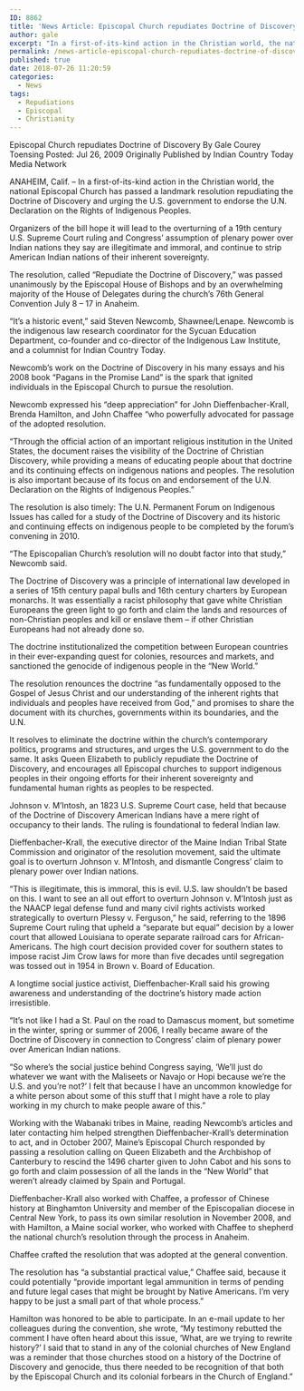 ```yaml
---
ID: 8862
title: 'News Article: Episcopal Church repudiates Doctrine of Discovery'
author: gale
excerpt: "In a first-of-its-kind action in the Christian world, the national Episcopal Church has passed a landmark resolution repudiating the Doctrine of Discovery and urging the U.S. government to endorse the U.N. Declaration on the Rights of Indigenous Peoples."
permalink: /news-article-episcopal-church-repudiates-doctrine-of-discovery/
published: true
date: 2018-07-26 11:20:59
categories:
  - News
tags:
  - Repudiations
  - Episcopal
  - Christianity
---
```

Episcopal Church repudiates Doctrine of Discovery
By Gale Courey Toensing
Posted: Jul 26, 2009
Originally Published by Indian Country Today Media Network

ANAHEIM, Calif. – In a first-of-its-kind action in the Christian world, the national Episcopal Church has passed a landmark resolution repudiating the Doctrine of Discovery and urging the U.S. government to endorse the U.N. Declaration on the Rights of Indigenous Peoples.

Organizers of the bill hope it will lead to the overturning of a 19th century U.S. Supreme Court ruling and Congress’ assumption of plenary power over Indian nations they say are illegitimate and immoral, and continue to strip American Indian nations of their inherent sovereignty.

The resolution, called “Repudiate the Doctrine of Discovery,” was passed unanimously by the Episcopal House of Bishops and by an overwhelming majority of the House of Delegates during the church’s 76th General Convention July 8 – 17 in Anaheim.

“It’s a historic event,” said Steven Newcomb, Shawnee/Lenape. Newcomb is the indigenous law research coordinator for the Sycuan Education Department, co-founder and co-director of the Indigenous Law Institute, and a columnist for Indian Country Today.

Newcomb’s work on the Doctrine of Discovery in his many essays and his 2008 book “Pagans in the Promise Land” is the spark that ignited individuals in the Episcopal Church to pursue the resolution.

Newcomb expressed his “deep appreciation” for John Dieffenbacher-Krall, Brenda Hamilton, and John Chaffee “who powerfully advocated for passage of the adopted resolution.

“Through the official action of an important religious institution in the United States, the document raises the visibility of the Doctrine of Christian Discovery, while providing a means of educating people about that doctrine and its continuing effects on indigenous nations and peoples. The resolution is also important because of its focus on and endorsement of the U.N. Declaration on the Rights of Indigenous Peoples.”

The resolution is also timely: The U.N. Permanent Forum on Indigenous Issues has called for a study of the Doctrine of Discovery and its historic and continuing effects on indigenous people to be completed by the forum’s convening in 2010.

“The Episcopalian Church’s resolution will no doubt factor into that study,” Newcomb said.

The Doctrine of Discovery was a principle of international law developed in a series of 15th century papal bulls and 16th century charters by European monarchs. It was essentially a racist philosophy that gave white Christian Europeans the green light to go forth and claim the lands and resources of non-Christian peoples and kill or enslave them – if other Christian Europeans had not already done so.

The doctrine institutionalized the competition between European countries in their ever-expanding quest for colonies, resources and markets, and sanctioned the genocide of indigenous people in the “New World.”

The resolution renounces the doctrine “as fundamentally opposed to the Gospel of Jesus Christ and our understanding of the inherent rights that individuals and peoples have received from God,” and promises to share the document with its churches, governments within its boundaries, and the U.N.

It resolves to eliminate the doctrine within the church’s contemporary politics, programs and structures, and urges the U.S. government to do the same. It asks Queen Elizabeth to publicly repudiate the Doctrine of Discovery, and encourages all Episcopal churches to support indigenous peoples in their ongoing efforts for their inherent sovereignty and fundamental human rights as peoples to be respected.

Johnson v. M’Intosh, an 1823 U.S. Supreme Court case, held that because of the Doctrine of Discovery American Indians have a mere right of occupancy to their lands. The ruling is foundational to federal Indian law.

Dieffenbacher-Krall, the executive director of the Maine Indian Tribal State Commission and originator of the resolution movement, said the ultimate goal is to overturn Johnson v. M’Intosh, and dismantle Congress’ claim to plenary power over Indian nations.

“This is illegitimate, this is immoral, this is evil. U.S. law shouldn’t be based on this. I want to see an all out effort to overturn Johnson v. M’Intosh just as the NAACP legal defense fund and many civil rights activists worked strategically to overturn Plessy v. Ferguson,” he said, referring to the 1896 Supreme Court ruling that upheld a “separate but equal” decision by a lower court that allowed Louisiana to operate separate railroad cars for African-Americans. The high court decision provided cover for southern states to impose racist Jim Crow laws for more than five decades until segregation was tossed out in 1954 in Brown v. Board of Education.

A longtime social justice activist, Dieffenbacher-Krall said his growing awareness and understanding of the doctrine’s history made action irresistible.

“It’s not like I had a St. Paul on the road to Damascus moment, but sometime in the winter, spring or summer of 2006, I really became aware of the Doctrine of Discovery in connection to Congress’ claim of plenary power over American Indian nations.

“So where’s the social justice behind Congress saying, ‘We’ll just do whatever we want with the Maliseets or Navajo or Hopi because we’re the U.S. and you’re not?’ I felt that because I have an uncommon knowledge for a white person about some of this stuff that I might have a role to play working in my church to make people aware of this.”

Working with the Wabanaki tribes in Maine, reading Newcomb’s articles and later contacting him helped strengthen Dieffenbacher-Krall’s determination to act, and in October 2007, Maine’s Episcopal Church responded by passing a resolution calling on Queen Elizabeth and the Archbishop of Canterbury to rescind the 1496 charter given to John Cabot and his sons to go forth and claim possession of all the lands in the “New World” that weren’t already claimed by Spain and Portugal.

Dieffenbacher-Krall also worked with Chaffee, a professor of Chinese history at Binghamton University and member of the Episcopalian diocese in Central New York, to pass its own similar resolution in November 2008, and with Hamilton, a Maine social worker, who worked with Chaffee to shepherd the national church’s resolution through the process in Anaheim.

Chaffee crafted the resolution that was adopted at the general convention.

The resolution has “a substantial practical value,” Chaffee said, because it could potentially “provide important legal ammunition in terms of pending and future legal cases that might be brought by Native Americans. I’m very happy to be just a small part of that whole process.”

Hamilton was honored to be able to participate. In an e-mail update to her colleagues during the convention, she wrote, “My testimony rebutted the comment I have often heard about this issue, ‘What, are we trying to rewrite history?’ I said that to stand in any of the colonial churches of New England was a reminder that those churches stood on a history of the Doctrine of Discovery and genocide, thus there needed to be recognition of that both by the Episcopal Church and its colonial forbears in the Church of England.”
